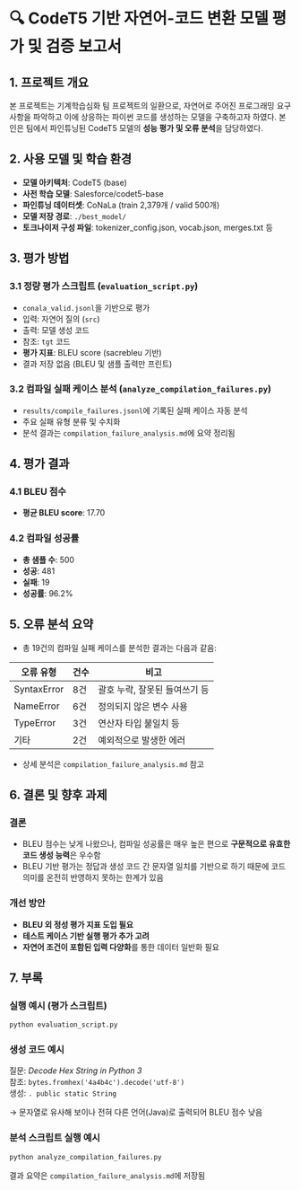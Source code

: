 # 🔍 CodeT5 기반 자연어-코드 변환 모델 평가 및 검증 보고서

## 1. 프로젝트 개요

본 프로젝트는 기계학습심화 팀 프로젝트의 일환으로, 자연어로 주어진 프로그래밍 요구사항을 파악하고 이에 상응하는 파이썬 코드를 생성하는 모델을 구축하고자 하였다. 본인은 팀에서 파인튜닝된 CodeT5 모델의 **성능 평가 및 오류 분석**을 담당하였다.

## 2. 사용 모델 및 학습 환경

- **모델 아키텍처**: CodeT5 (base)
- **사전 학습 모델**: Salesforce/codet5-base
- **파인튜닝 데이터셋**: CoNaLa (train 2,379개 / valid 500개)
- **모델 저장 경로**: `./best_model/`
- **토크나이저 구성 파일**: tokenizer_config.json, vocab.json, merges.txt 등

## 3. 평가 방법

### 3.1 정량 평가 스크립트 (`evaluation_script.py`)

- `conala_valid.jsonl`을 기반으로 평가
- 입력: 자연어 질의 (`src`)
- 출력: 모델 생성 코드
- 참조: `tgt` 코드
- **평가 지표**: BLEU score (sacrebleu 기반)
- 결과 저장 없음 (BLEU 및 샘플 출력만 프린트)

### 3.2 컴파일 실패 케이스 분석 (`analyze_compilation_failures.py`)

- `results/compile_failures.jsonl`에 기록된 실패 케이스 자동 분석
- 주요 실패 유형 분류 및 수치화
- 분석 결과는 `compilation_failure_analysis.md`에 요약 정리됨

## 4. 평가 결과

### 4.1 BLEU 점수

- **평균 BLEU score**: 17.70

### 4.2 컴파일 성공률

- **총 샘플 수**: 500
- **성공**: 481
- **실패**: 19
- **성공률**: 96.2%

## 5. 오류 분석 요약

- 총 19건의 컴파일 실패 케이스를 분석한 결과는 다음과 같음:

| 오류 유형 | 건수 | 비고 |
|-----------|------|------|
| SyntaxError | 8건 | 괄호 누락, 잘못된 들여쓰기 등 |
| NameError | 6건 | 정의되지 않은 변수 사용 |
| TypeError | 3건 | 연산자 타입 불일치 등 |
| 기타 | 2건 | 예외적으로 발생한 에러 |

- 상세 분석은 `compilation_failure_analysis.md` 참고

## 6. 결론 및 향후 과제

### 결론

- BLEU 점수는 낮게 나왔으나, 컴파일 성공률은 매우 높은 편으로 **구문적으로 유효한 코드 생성 능력**은 우수함
- BLEU 기반 평가는 정답과 생성 코드 간 문자열 일치를 기반으로 하기 때문에 코드 의미를 온전히 반영하지 못하는 한계가 있음

### 개선 방안

- **BLEU 외 정성 평가 지표 도입 필요**
- **테스트 케이스 기반 실행 평가 추가 고려**
- **자연어 조건이 포함된 입력 다양화**를 통한 데이터 일반화 필요

## 7. 부록

### 실행 예시 (평가 스크립트)

```bash
python evaluation_script.py
```

### 생성 코드 예시

질문: *Decode Hex String in Python 3*  
참조: `bytes.fromhex('4a4b4c').decode('utf-8')`  
생성: `. public static String`

→ 문자열로 유사해 보이나 전혀 다른 언어(Java)로 출력되어 BLEU 점수 낮음

### 분석 스크립트 실행 예시

```bash
python analyze_compilation_failures.py
```

결과 요약은 `compilation_failure_analysis.md`에 저장됨
